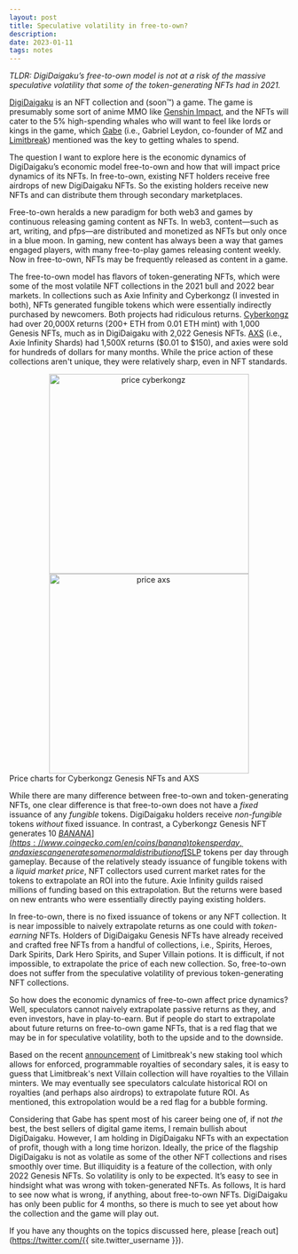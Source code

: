 ```yaml
---
layout: post
title: Speculative volatility in free-to-own?
description:
date: 2023-01-11
tags: notes
---
```


*TLDR: DigiDaigaku’s free-to-own model is not at a risk of the massive speculative volatility that some of the token-generating NFTs had in 2021.*

[DigiDaigaku](http://digidaigaku.com) is an NFT collection and (soon™️) a game. The game is presumably some sort of anime MMO like [Genshin Impact](https://genshin.mihoyo.com), and the NFTs will cater to the 5% high-spending whales who will want to feel like lords or kings in the game, which [Gabe](http://twitter.com/gabrielleydon) (i.e., Gabriel Leydon, co-founder of MZ and [Limitbreak](http://limitbreak.com)) mentioned was the key to getting whales to spend.

The question I want to explore here is the economic dynamics of DigiDaigaku’s economic model free-to-own and how that will impact price dynamics of its NFTs. In free-to-own, existing NFT holders receive free airdrops of new DigiDaigaku NFTs. So the existing holders receive new NFTs and can distribute them through secondary marketplaces.

Free-to-own heralds a new paradigm for both web3 and games by continuous releasing gaming content as NFTs. In web3, content—such as art, writing, and pfps—are distributed and monetized as NFTs but only once in a blue moon. In gaming, new content has always been a way that games engaged players, with many free-to-play games releasing content weekly. Now in free-to-own, NFTs may be frequently released as content in a game.

The free-to-own model has flavors of token-generating NFTs, which were some of the most volatile NFT collections in the 2021 bull and 2022 bear markets. In collections such as Axie Infinity and Cyberkongz (I invested in both), NFTs generated fungible tokens which were essentially indirectly purchased by newcomers. Both projects had ridiculous returns. [Cyberkongz](https://opensea.io/collection/cyberkongz/activity) had over 20,000X returns (200+ ETH from 0.01 ETH mint) with 1,000 Genesis NFTs, much as in DigiDaigaku with 2,022 Genesis NFTs. [AXS](https://www.coingecko.com/en/coins/axie-infinity) (i.e., Axie Infinity Shards) had 1,500X returns ($0.01 to $150), and axies were sold for hundreds of dollars for many months. While the price action of these collections aren't unique, they were relatively sharp, even in NFT standards.

<center>
<img src="/assets/img/price ck.png" alt="price cyberkongz" width=360>
<img src="/assets/img/price axs.png" alt="price axs" width=360>
</center>
<div class="caption">
Price charts for Cyberkongz Genesis NFTs and AXS
</div>

While there are many difference between free-to-own and token-generating NFTs, one clear difference is that free-to-own does not have a *fixed* issuance of any *fungible* tokens. DigiDaigaku holders receive *non-fungible* tokens *without* fixed issuance. In contrast, a Cyberkongz Genesis NFT generates 10 [$BANANA](https://www.coingecko.com/en/coins/banana) tokens per day, and axies can generate some normal distribution of [$SLP](https://www.coingecko.com/en/coins/smooth-love-potion) tokens per day through gameplay. Because of the relatively steady issuance of fungible tokens with a *liquid market price*, NFT collectors used current market rates for the tokens to extrapolate an ROI into the future. Axie Infinity guilds raised millions of funding based on this extrapolation. But the returns were based on new entrants who were essentially directly paying existing holders.

In free-to-own, there is no fixed issuance of tokens or any NFT collection. It is near impossible to naively extrapolate returns as one could with *token-earning* NFTs. Holders of DigiDaigaku Genesis NFTs have already received and crafted free NFTs from a handful of collections, i.e., Spirits, Heroes, Dark Spirits, Dark Hero Spirits, and Super Villain potions. It is difficult, if not impossible, to extrapolate the price of each new collection. So, free-to-own does not suffer from the speculative volatility of previous token-generating NFT collections.

So how does the economic dynamics of free-to-own affect price dynamics? Well, speculators cannot naively extrapolate passive returns as they, and even investors, have in play-to-earn. But if people do start to extrapolate about future returns on free-to-own game NFTs, that is a red flag that we may be in for speculative volatility, both to the upside and to the downside.

Based on the recent [announcement](https://medium.com/limit-break/introducing-opt-in-programmable-royalties-and-more-through-staking-by-limit-break-3a166e3749e3) of Limitbreak's new staking tool which allows for enforced, programmable royalties of secondary sales, it is easy to guess that Limitbreak's next Villain collection will have royalties to the Villain minters. We may eventually see speculators calculate historical ROI on royalties (and perhaps also airdrops) to extrapolate future ROI. As mentioned, this extropolation would be a red flag for a bubble forming.

Considering that Gabe has spent most of his career being one of, if not *the* best, the best sellers of digital game items, I remain bullish about DigiDaigaku. However, I am holding in DigiDaigaku NFTs with an expectation of profit, though with a long time horizon. Ideally, the price of the flagship DigiDaigaku is not as volatile as some of the other NFT collections and rises smoothly over time. But illiquidity is a feature of the collection, with only 2022 Genesis NFTs. So volatility is only to be expected. It’s easy to see in hindsight what was wrong with token-generated NFTs. As follows, It is hard to see now what is wrong, if anything, about free-to-own NFTs. DigiDaigaku has only been public for 4 months, so there is much to see yet about how the collection and the game will play out.

If you have any thoughts on the topics discussed here, please [reach out](https://twitter.com/{{ site.twitter_username }}).

<div class="ml-embedded ml-lightmode" data-form="TFLxAH"></div>
<div class="ml-embedded ml-darkmode" data-form="g66UhP"></div>
